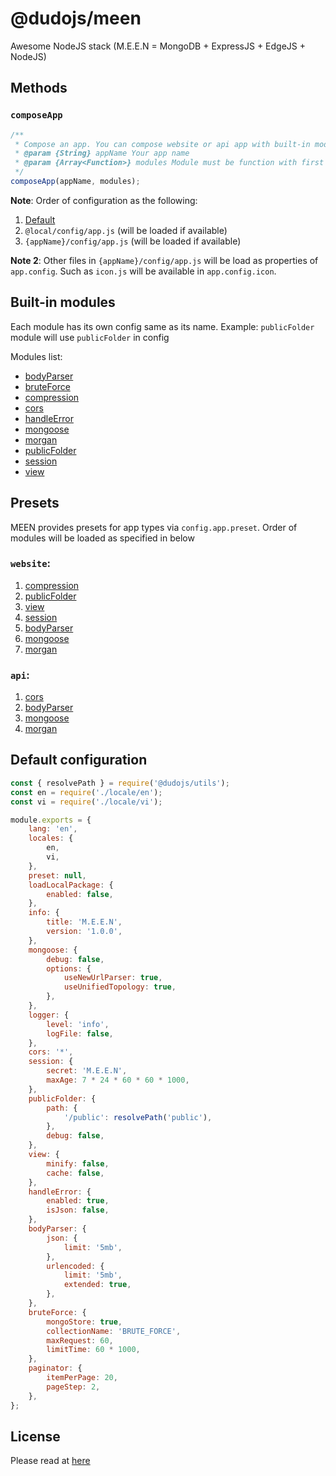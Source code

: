 # @dudojs/meen

Awesome NodeJS stack (M.E.E.N = MongoDB + ExpressJS + EdgeJS + NodeJS)

## Methods

### `composeApp`

```javascript
/**
 * Compose an app. You can compose website or api app with built-in modules via `options` or your own fully-customised app by passing modules via `modules`
 * @param {String} appName Your app name
 * @param {Array<Function>} modules Module must be function with first param is `app` as Express App Instance and second param is `config`
 */
composeApp(appName, modules);
```

**Note**: Order of configuration as the following:

1. [Default](./src/composeApp/defaultConfig.js)
1. `@local/config/app.js` (will be loaded if available)
1. `{appName}/config/app.js` (will be loaded if available)

**Note 2**: Other files in `{appName}/config/app.js` will be load as properties of `app.config`. Such as `icon.js` will
be available in `app.config.icon`.

## Built-in modules

Each module has its own config same as its name. Example: `publicFolder` module will use `publicFolder` in config

Modules list:

* [bodyParser](./src/modules/bodyParser.js)
* [bruteForce](./src/modules/bruteForce.js)
* [compression](./src/modules/compression.js)
* [cors](./src/modules/cors.js)
* [handleError](./src/modules/handleError.js)
* [mongoose](./src/modules/mongoose.js)
* [morgan](./src/modules/morgan.js)
* [publicFolder](./src/modules/publicFolder.js)
* [session](./src/modules/session.js)
* [view](./src/modules/view.js)

## Presets

MEEN provides presets for app types via `config.app.preset`. Order of modules will be loaded as specified in below

### `website`:

1. [compression](./src/modules/compression.js)
1. [publicFolder](./src/modules/publicFolder.js)
1. [view](./src/modules/view.js)
1. [session](./src/modules/session.js)
1. [bodyParser](./src/modules/bodyParser.js)
1. [mongoose](./src/modules/mongoose.js)
1. [morgan](./src/modules/morgan.js)

### `api`:

1. [cors](./src/modules/cors.js)
1. [bodyParser](./src/modules/bodyParser.js)
1. [mongoose](./src/modules/mongoose.js)
1. [morgan](./src/modules/morgan.js)

## Default configuration

```javascript
const { resolvePath } = require('@dudojs/utils');
const en = require('./locale/en');
const vi = require('./locale/vi');

module.exports = {
    lang: 'en',
    locales: {
        en,
        vi,
    },
    preset: null,
    loadLocalPackage: {
        enabled: false,
    },
    info: {
        title: 'M.E.E.N',
        version: '1.0.0',
    },
    mongoose: {
        debug: false,
        options: {
            useNewUrlParser: true,
            useUnifiedTopology: true,
        },
    },
    logger: {
        level: 'info',
        logFile: false,
    },
    cors: '*',
    session: {
        secret: 'M.E.E.N',
        maxAge: 7 * 24 * 60 * 60 * 1000,
    },
    publicFolder: {
        path: {
            '/public': resolvePath('public'),
        },
        debug: false,
    },
    view: {
        minify: false,
        cache: false,
    },
    handleError: {
        enabled: true,
        isJson: false,
    },
    bodyParser: {
        json: {
            limit: '5mb',
        },
        urlencoded: {
            limit: '5mb',
            extended: true,
        },
    },
    bruteForce: {
        mongoStore: true,
        collectionName: 'BRUTE_FORCE',
        maxRequest: 60,
        limitTime: 60 * 1000,
    },
    paginator: {
        itemPerPage: 20,
        pageStep: 2,
    },
};
```

## License

Please read at [here](./LICENSE.md)
